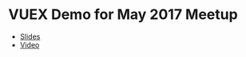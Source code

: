 # VUEX Demo for May 2017 Meetup

- [Slides](https://slides.com/robertoortega/vuex/live#/)
- [Video](https://youtu.be/rzW3XmwR6_4)
